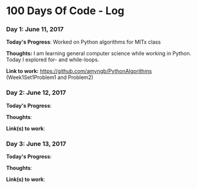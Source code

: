 # 100 Days Of Code - Log

### Day 1: June 11, 2017

**Today's Progress**: Worked on Python algorithms for MITx class

**Thoughts:** I am learning general computer science while working in Python.  Today I explored for- and while-loops. 

**Link to work:** https://github.com/amyngb/PythonAlgorithms (Week1Set1Problem1 and Problem2)

### Day 2: June 12, 2017

**Today's Progress**: 

**Thoughts**: 

**Link(s) to work**: 

### Day 3: June 13, 2017

**Today's Progress**: 

**Thoughts**: 

**Link(s) to work**: 


